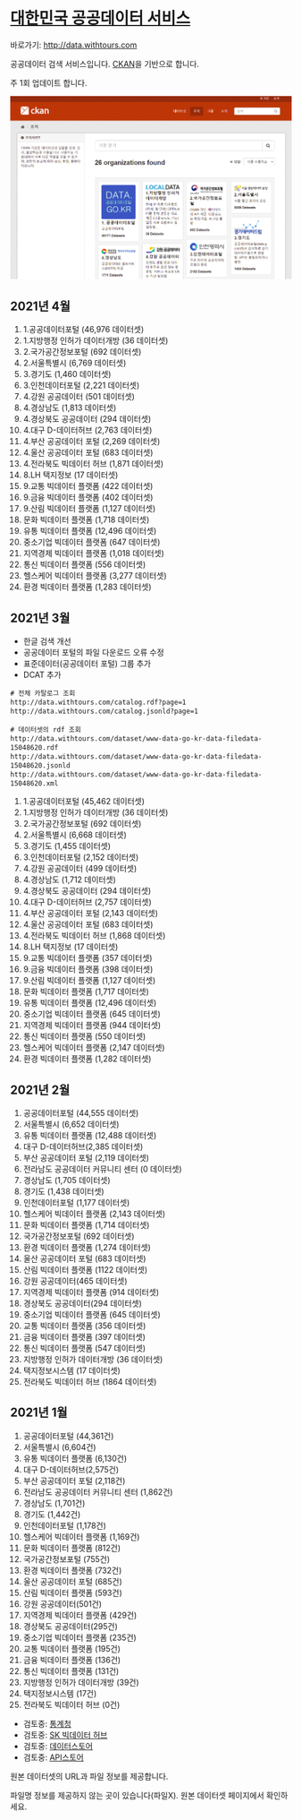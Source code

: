 # [대한민국 공공데이터 서비스](http://data.withtours.com) 

바로가기: http://data.withtours.com

공공데이터 검색 서비스입니다.
[CKAN](https://ckan.org/)을 기반으로 합니다.

주 1회 업데이트 합니다.

![조직](./gisman.public-data-202103.png)

## 2021년 4월

1. 1.공공데이터포털	(46,976 데이터셋)
1. 1.지방행정 인허가 데이터개방	(36 데이터셋)
1. 2.국가공간정보포털	(692 데이터셋)
1. 2.서울특별시	(6,769 데이터셋)
1. 3.경기도	(1,460 데이터셋)
1. 3.인천데이터포털	(2,221 데이터셋)
1. 4.강원 공공데이터	(501 데이터셋)
1. 4.경상남도	(1,813 데이터셋)
1. 4.경상북도 공공데이터	(294 데이터셋)
1. 4.대구 D-데이터허브	(2,763 데이터셋)
1. 4.부산 공공데이터 포털	(2,269 데이터셋)
1. 4.울산 공공데이터 포털	(683 데이터셋)
1. 4.전라북도 빅데이터 허브	(1,871 데이터셋)
1. 8.LH 택지정보	(17 데이터셋)
1. 9.교통 빅데이터 플랫폼	(422 데이터셋)
1. 9.금융 빅데이터 플랫폼	(402 데이터셋)
1. 9.산림 빅데이터 플랫폼	(1,127 데이터셋)
1. 문화 빅데이터 플랫폼	(1,718 데이터셋)
1. 유통 빅데이터 플랫폼	(12,496 데이터셋)
1. 중소기업 빅데이터 플랫폼	(647 데이터셋)
1. 지역경제 빅데이터 플랫폼	(1,018 데이터셋)
1. 통신 빅데이터 플랫폼	(556 데이터셋)
1. 헬스케어 빅데이터 플랫폼	(3,277 데이터셋)
1. 환경 빅데이터 플랫폼	(1,283 데이터셋)


## 2021년 3월

* 한글 검색 개선
* 공공데이터 포털의 파일 다운로드 오류 수정
* 표준데이터(공공데이터 포털) 그룹 추가
* DCAT 추가
```
# 전체 카탈로그 조회
http://data.withtours.com/catalog.rdf?page=1
http://data.withtours.com/catalog.jsonld?page=1

# 데이터셋의 rdf 조회
http://data.withtours.com/dataset/www-data-go-kr-data-filedata-15048620.rdf
http://data.withtours.com/dataset/www-data-go-kr-data-filedata-15048620.jsonld
http://data.withtours.com/dataset/www-data-go-kr-data-filedata-15048620.xml
```

1. 1.공공데이터포털	(45,462 데이터셋)
1. 1.지방행정 인허가 데이터개방	(36 데이터셋)
1. 2.국가공간정보포털	(692 데이터셋)
1. 2.서울특별시	(6,668 데이터셋)
1. 3.경기도	(1,455 데이터셋)
1. 3.인천데이터포털	(2,152 데이터셋)
1. 4.강원 공공데이터	(499 데이터셋)
1. 4.경상남도	(1,712 데이터셋)
1. 4.경상북도 공공데이터	(294 데이터셋)
1. 4.대구 D-데이터허브	(2,757 데이터셋)
1. 4.부산 공공데이터 포털	(2,143 데이터셋)
1. 4.울산 공공데이터 포털	(683 데이터셋)
1. 4.전라북도 빅데이터 허브	(1,868 데이터셋)
1. 8.LH 택지정보	(17 데이터셋)
1. 9.교통 빅데이터 플랫폼	(357 데이터셋)
1. 9.금융 빅데이터 플랫폼	(398 데이터셋)
1. 9.산림 빅데이터 플랫폼	(1,127 데이터셋)
1. 문화 빅데이터 플랫폼	(1,717 데이터셋)
1. 유통 빅데이터 플랫폼	(12,496 데이터셋)
1. 중소기업 빅데이터 플랫폼	(645 데이터셋)
1. 지역경제 빅데이터 플랫폼	(944 데이터셋)
1. 통신 빅데이터 플랫폼	(550 데이터셋)
1. 헬스케어 빅데이터 플랫폼	(2,147 데이터셋)
1. 환경 빅데이터 플랫폼	(1,282 데이터셋)


## 2021년 2월

1. 공공데이터포털 (44,555 데이터셋)
1. 서울특별시 (6,652 데이터셋)
1. 유통 빅데이터 플랫폼 (12,488 데이터셋)
1. 대구 D-데이터허브(2,385 데이터셋)
1. 부산 공공데이터 포털 (2,119 데이터셋)
1. 전라남도 공공데이터 커뮤니티 센터 (0 데이터셋)
1. 경상남도 (1,705 데이터셋)
1. 경기도 (1,438 데이터셋)
1. 인천데이터포털 (1,177 데이터셋)
1. 헬스케어 빅데이터 플랫폼 (2,143 데이터셋)
1. 문화 빅데이터 플랫폼 (1,714 데이터셋)
1. 국가공간정보포털 (692 데이터셋)
1. 환경 빅데이터 플랫폼 (1,274 데이터셋)
1. 울산 공공데이터 포털 (683 데이터셋)
1. 산림 빅데이터 플랫폼 (1122 데이터셋)
1. 강원 공공데이터(465 데이터셋)
1. 지역경제 빅데이터 플랫폼 (914 데이터셋)
1. 경상북도 공공데이터(294 데이터셋)
1. 중소기업 빅데이터 플랫폼 (645 데이터셋)
1. 교통 빅데이터 플랫폼 (356 데이터셋)
1. 금융 빅데이터 플랫폼 (397 데이터셋)
1. 통신 빅데이터 플랫폼 (547 데이터셋)
1. 지방행정 인허가 데이터개방 (36 데이터셋)
1. 택지정보시스템 (17 데이터셋)
1. 전라북도 빅데이터 허브 (1864 데이터셋)

## 2021년 1월

1. 공공데이터포털 (44,361건)
1. 서울특별시 (6,604건)
1. 유통 빅데이터 플랫폼 (6,130건)
1. 대구 D-데이터허브(2,575건)
1. 부산 공공데이터 포털 (2,118건)
1. 전라남도 공공데이터 커뮤니티 센터 (1,862건)
1. 경상남도 (1,701건)
1. 경기도 (1,442건)
1. 인천데이터포털 (1,178건)
1. 헬스케어 빅데이터 플랫폼 (1,169건)
1. 문화 빅데이터 플랫폼 (812건)
1. 국가공간정보포털 (755건)
1. 환경 빅데이터 플랫폼 (732건)
1. 울산 공공데이터 포털 (685건)
1. 산림 빅데이터 플랫폼 (593건)
1. 강원 공공데이터(501건)
1. 지역경제 빅데이터 플랫폼 (429건)
1. 경상북도 공공데이터(295건)
1. 중소기업 빅데이터 플랫폼 (235건)
1. 교통 빅데이터 플랫폼 (195건)
1. 금융 빅데이터 플랫폼 (136건)
1. 통신 빅데이터 플랫폼 (131건)
1. 지방행정 인허가 데이터개방 (39건)
1. 택지정보시스템 (17건)
1. 전라북도 빅데이터 허브 (0건)

* 검토중: [통계청](https://mdis.kostat.go.kr/infoData/detailData.do?statsConfmNo=101001)
* 검토중: [SK 빅데이터 허브](https://www.bigdatahub.co.kr/index.do)
* 검토중: [데이터스토어](https://www.datastore.or.kr/)
* 검토중: [API스토어](https://www.apistore.co.kr/main.do)

원본 데이터셋의 URL과 파일 정보를 제공합니다.

파일명 정보를 제공하지 않는 곳이 있습니다(파일X).
원본 데이터셋 페이지에서 확인하세요.
